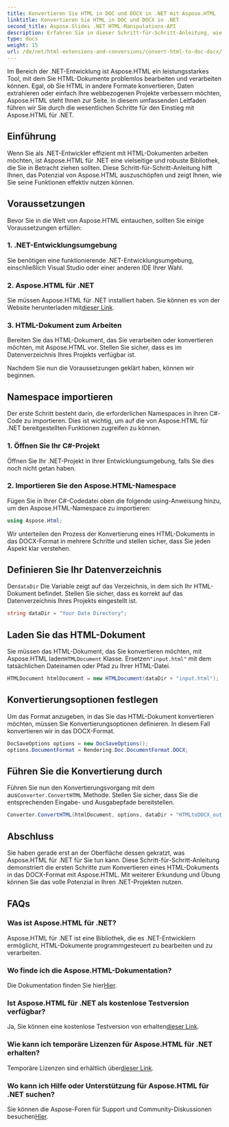 ```yaml
---
title: Konvertieren Sie HTML in DOC und DOCX in .NET mit Aspose.HTML
linktitle: Konvertieren Sie HTML in DOC und DOCX in .NET
second_title: Aspose.Slides .NET HTML-Manipulations-API
description: Erfahren Sie in dieser Schritt-für-Schritt-Anleitung, wie Sie die Leistungsfähigkeit von Aspose.HTML für .NET nutzen können. Konvertieren Sie HTML mühelos in DOCX und verbessern Sie Ihre .NET-Projekte. Beginnen Sie noch heute!
type: docs
weight: 15
url: /de/net/html-extensions-and-conversions/convert-html-to-doc-docx/
---
```


Im Bereich der .NET-Entwicklung ist Aspose.HTML ein leistungsstarkes Tool, mit dem Sie HTML-Dokumente problemlos bearbeiten und verarbeiten können. Egal, ob Sie HTML in andere Formate konvertieren, Daten extrahieren oder einfach Ihre webbezogenen Projekte verbessern möchten, Aspose.HTML steht Ihnen zur Seite. In diesem umfassenden Leitfaden führen wir Sie durch die wesentlichen Schritte für den Einstieg mit Aspose.HTML für .NET.

## Einführung

Wenn Sie als .NET-Entwickler effizient mit HTML-Dokumenten arbeiten möchten, ist Aspose.HTML für .NET eine vielseitige und robuste Bibliothek, die Sie in Betracht ziehen sollten. Diese Schritt-für-Schritt-Anleitung hilft Ihnen, das Potenzial von Aspose.HTML auszuschöpfen und zeigt Ihnen, wie Sie seine Funktionen effektiv nutzen können.

## Voraussetzungen

Bevor Sie in die Welt von Aspose.HTML eintauchen, sollten Sie einige Voraussetzungen erfüllen:

### 1. .NET-Entwicklungsumgebung

Sie benötigen eine funktionierende .NET-Entwicklungsumgebung, einschließlich Visual Studio oder einer anderen IDE Ihrer Wahl.

### 2. Aspose.HTML für .NET

 Sie müssen Aspose.HTML für .NET installiert haben. Sie können es von der Website herunterladen mit[dieser Link](https://releases.aspose.com/html/net/).

### 3. HTML-Dokument zum Arbeiten

Bereiten Sie das HTML-Dokument, das Sie verarbeiten oder konvertieren möchten, mit Aspose.HTML vor. Stellen Sie sicher, dass es im Datenverzeichnis Ihres Projekts verfügbar ist.

Nachdem Sie nun die Voraussetzungen geklärt haben, können wir beginnen.

## Namespace importieren

Der erste Schritt besteht darin, die erforderlichen Namespaces in Ihren C#-Code zu importieren. Dies ist wichtig, um auf die von Aspose.HTML für .NET bereitgestellten Funktionen zugreifen zu können.

### 1. Öffnen Sie Ihr C#-Projekt

Öffnen Sie Ihr .NET-Projekt in Ihrer Entwicklungsumgebung, falls Sie dies noch nicht getan haben.

### 2. Importieren Sie den Aspose.HTML-Namespace

Fügen Sie in Ihrer C#-Codedatei oben die folgende using-Anweisung hinzu, um den Aspose.HTML-Namespace zu importieren:

```csharp
using Aspose.Html;
```

Wir unterteilen den Prozess der Konvertierung eines HTML-Dokuments in das DOCX-Format in mehrere Schritte und stellen sicher, dass Sie jeden Aspekt klar verstehen.

## Definieren Sie Ihr Datenverzeichnis

 Der`dataDir` Die Variable zeigt auf das Verzeichnis, in dem sich Ihr HTML-Dokument befindet. Stellen Sie sicher, dass es korrekt auf das Datenverzeichnis Ihres Projekts eingestellt ist.

```csharp
string dataDir = "Your Data Directory";
```

## Laden Sie das HTML-Dokument

 Sie müssen das HTML-Dokument, das Sie konvertieren möchten, mit Aspose.HTML laden`HTMLDocument` Klasse. Ersetzen`"input.html"` mit dem tatsächlichen Dateinamen oder Pfad zu Ihrer HTML-Datei.

```csharp
HTMLDocument htmlDocument = new HTMLDocument(dataDir + "input.html");
```

## Konvertierungsoptionen festlegen

Um das Format anzugeben, in das Sie das HTML-Dokument konvertieren möchten, müssen Sie Konvertierungsoptionen definieren. In diesem Fall konvertieren wir in das DOCX-Format.

```csharp
DocSaveOptions options = new DocSaveOptions();
options.DocumentFormat = Rendering.Doc.DocumentFormat.DOCX;
```

## Führen Sie die Konvertierung durch

 Führen Sie nun den Konvertierungsvorgang mit dem aus`Converter.ConvertHTML` Methode. Stellen Sie sicher, dass Sie die entsprechenden Eingabe- und Ausgabepfade bereitstellen.

```csharp
Converter.ConvertHTML(htmlDocument, options, dataDir + "HTMLtoDOCX_out.docx");
```

## Abschluss

Sie haben gerade erst an der Oberfläche dessen gekratzt, was Aspose.HTML für .NET für Sie tun kann. Diese Schritt-für-Schritt-Anleitung demonstriert die ersten Schritte zum Konvertieren eines HTML-Dokuments in das DOCX-Format mit Aspose.HTML. Mit weiterer Erkundung und Übung können Sie das volle Potenzial in Ihren .NET-Projekten nutzen.

## FAQs

### Was ist Aspose.HTML für .NET?
Aspose.HTML für .NET ist eine Bibliothek, die es .NET-Entwicklern ermöglicht, HTML-Dokumente programmgesteuert zu bearbeiten und zu verarbeiten.

### Wo finde ich die Aspose.HTML-Dokumentation?
 Die Dokumentation finden Sie hier[Hier](https://reference.aspose.com/html/net/).

### Ist Aspose.HTML für .NET als kostenlose Testversion verfügbar?
 Ja, Sie können eine kostenlose Testversion von erhalten[dieser Link](https://releases.aspose.com/).

### Wie kann ich temporäre Lizenzen für Aspose.HTML für .NET erhalten?
Temporäre Lizenzen sind erhältlich über[dieser Link](https://purchase.aspose.com/temporary-license/).

### Wo kann ich Hilfe oder Unterstützung für Aspose.HTML für .NET suchen?
 Sie können die Aspose-Foren für Support und Community-Diskussionen besuchen[Hier](https://forum.aspose.com/).